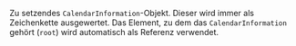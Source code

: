 Zu setzendes `CalendarInformation`-Objekt. Dieser wird immer als Zeichenkette
ausgewertet. Das Element, zu dem das `CalendarInformation` gehört (`root`)
wird automatisch als Referenz verwendet.